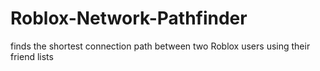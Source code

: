 # Roblox-Network-Pathfinder
 finds the shortest connection path between two Roblox users using their friend lists
